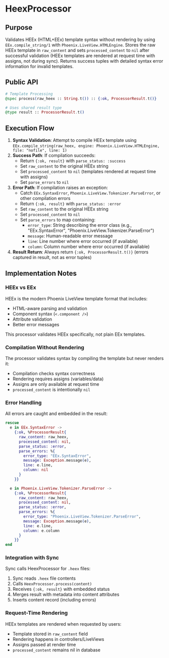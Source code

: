 # HeexProcessor

## Purpose

Validates HEEx (HTML+EEx) template syntax without rendering by using `EEx.compile_string/1` with `Phoenix.LiveView.HTMLEngine`. Stores the raw HEEx template in `raw_content` and sets `processed_content` to `nil` after successful validation (HEEx templates are rendered at request time with assigns, not during sync). Returns success tuples with detailed syntax error information for invalid templates.

## Public API

```elixir
# Template Processing
@spec process(raw_heex :: String.t()) :: {:ok, ProcessorResult.t()}

# Uses shared result type
@type result :: ProcessorResult.t()
```

## Execution Flow

1. **Syntax Validation**: Attempt to compile HEEx template using `EEx.compile_string(raw_heex, engine: Phoenix.LiveView.HTMLEngine, file: "nofile", line: 1)`
2. **Success Path**: If compilation succeeds:
   - Return `{:ok, result}` with `parse_status: :success`
   - Set `raw_content` to the original HEEx string
   - Set `processed_content` to `nil` (templates rendered at request time with assigns)
   - Set `parse_errors` to `nil`
3. **Error Path**: If compilation raises an exception:
   - Catch `EEx.SyntaxError`, `Phoenix.LiveView.Tokenizer.ParseError`, or other compilation errors
   - Return `{:ok, result}` with `parse_status: :error`
   - Set `raw_content` to the original HEEx string
   - Set `processed_content` to `nil`
   - Set `parse_errors` to map containing:
     - `error_type`: String describing the error class (e.g., "EEx.SyntaxError", "Phoenix.LiveView.Tokenizer.ParseError")
     - `message`: Human-readable error message
     - `line`: Line number where error occurred (if available)
     - `column`: Column number where error occurred (if available)
4. **Result Return**: Always return `{:ok, ProcessorResult.t()}` (errors captured in result, not as error tuples)

## Implementation Notes

### HEEx vs EEx

HEEx is the modern Phoenix LiveView template format that includes:
- HTML-aware parsing and validation
- Component syntax (`<.component />`)
- Attribute validation
- Better error messages

This processor validates HEEx specifically, not plain EEx templates.

### Compilation Without Rendering

The processor validates syntax by compiling the template but never renders it:
- Compilation checks syntax correctness
- Rendering requires assigns (variables/data)
- Assigns are only available at request time
- `processed_content` is intentionally `nil`

### Error Handling

All errors are caught and embedded in the result:
```elixir
rescue
  e in EEx.SyntaxError ->
    {:ok, %ProcessorResult{
      raw_content: raw_heex,
      processed_content: nil,
      parse_status: :error,
      parse_errors: %{
        error_type: "EEx.SyntaxError",
        message: Exception.message(e),
        line: e.line,
        column: nil
      }
    }}

  e in Phoenix.LiveView.Tokenizer.ParseError ->
    {:ok, %ProcessorResult{
      raw_content: raw_heex,
      processed_content: nil,
      parse_status: :error,
      parse_errors: %{
        error_type: "Phoenix.LiveView.Tokenizer.ParseError",
        message: Exception.message(e),
        line: e.line,
        column: e.column
      }
    }}
end
```

### Integration with Sync

Sync calls HeexProcessor for `.heex` files:
1. Sync reads `.heex` file contents
2. Calls `HeexProcessor.process(content)`
3. Receives `{:ok, result}` with embedded status
4. Merges result with metadata into content attributes
5. Inserts content record (including errors)

### Request-Time Rendering

HEEx templates are rendered when requested by users:
- Template stored in `raw_content` field
- Rendering happens in controllers/LiveViews
- Assigns passed at render time
- `processed_content` remains nil in database